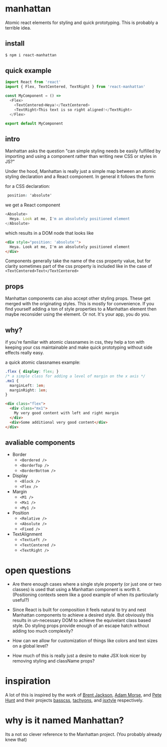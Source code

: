 # manhattan
Atomic react elements for styling and quick prototyping. This is probably a terrible idea.

## install
```sh
$ npm i react-manhattan
```

## quick example

```js
import React from 'react'
import { Flex, TextCentered, TextRight } from 'react-manhattan'

const MyComponent = () =>
  <Flex>
    <TextCentered>Heya!</TextCentered>
    <TextRight>This text is so right aligned!</TextRight>
  </Flex>

export default MyComponent
```

## intro
Manhattan asks the question "can simple styling needs be easily fulfilled by importing and using a component rather than writing new CSS or styles in JS?"

Under the hood, Manhattan is really just a simple map between an atomic styling declaration and a React component. In general it follows the form

for a CSS declaration:
```css
 position: 'absolute'
```

we get a React component

```js
<Absolute>
  Heya. Look at me, I'm an absolutely positioned element
</Absolute>
```
which results in a DOM node that looks like

```html
<div style="position: 'absolute'">
  Heya. Look at me, I'm an absolutely positioned element
</div>
```

Components generally take the name of the css property value, but
for clarity sometimes part of the css property is included like in the case of ```<TextCentered>Text</TextCentered>```

## props
Manhattan components can also accept other styling props. These get merged with the originating styles. This is mostly for convenience. If you find yourself adding a ton of style properties to a Manhattan element then maybe reconsider using the element. Or not. It's your app, you do you.

## why?
if you're familiar with atomic classnames in css, they help a ton with keeping your css maintainable and make quick prototyping without side effects really easy.

a quick atomic classnames example:
```css
.flex { display: flex; }
/* a simple class for adding a level of margin on the x axis */
.mx1 {
  marginLeft: 1em;
  marginRight: 1em;
}
```

```html
<div class="flex">
  <div class="mx1">
    My very good content with left and right margin
  </div>
  <div>Some additional very good content</div>
</div>
```

## avaliable components
- Border
  - ```<Bordered />```
  - ```<BorderTop />```
  - ```<BorderBottom />```
- Display
  - ```<Block />```
  - ```<Flex />```
- Margin
  - ```<M1 />```
  - ```<Mx1 />```
  - ```<My1 />```
- Position
  - ```<Relative />```
  - ```<Absolute />```
  - ```<Fixed />```
- TextAlignment
  - ```<TextLeft />```
  - ```<TextCentered />```
  - ```<TextRight />```


# open questions

- Are there enough cases where a single style property (or just one or two classes) is used that using a Manhattan component is worth it.
(Positioning contexts seem like a good example of when its particularly useful?)

- Since React is built for composition it feels natural to try and nest Manhattan components to achieve a desired style.
But obviously this results in un-necessary DOM to achieve the equivelant class based style. Do styling props provide enough of an escape hatch without adding too much complexity?

- How can we allow for customization of things like colors and text sizes on a global level?

- How much of this is really just a desire to make JSX look nicer by removing styling and className props?

# inspiration
A lot of this is inspired by the work of [Brent Jackson](http://jxnblk.com/), [Adam Morse](http://mrmrs.cc/), and [Pete Hunt](https://twitter.com/floydophone) and their projects [basscss](https://github.com/basscss/basscss), [tachyons](https://github.com/tachyons-css/tachyons), and [jsxtyle](https://github.com/petehunt/jsxstyle) respectively.

# why is it named Manhattan?
Its a not so clever reference to the Manhattan project. (You probably already knew that)
